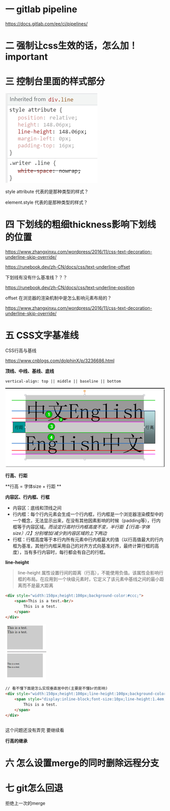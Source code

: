 # 一 gitlab pipeline

https://docs.gitlab.com/ee/ci/pipelines/



# 二 强制让css生效的话，怎么加！important



# 三 控制台里面的样式部分

![image-20210716103716207](7.15.assets/image-20210716103716207.png)

style attribute 代表的是那种类型的样式？

element.style 代表的是那种类型的样式？



# 四 下划线的粗细thickness影响下划线的位置

https://www.zhangxinxu.com/wordpress/2016/11/css-text-decoration-underline-skip-override/

https://runebook.dev/zh-CN/docs/css/text-underline-offset

下划线有没有什么基准线？？？

https://runebook.dev/zh-CN/docs/css/text-underline-position



offset 在浏览器的渲染机制中是怎么影响元素布局的？

https://www.zhangxinxu.com/wordpress/2016/11/css-text-decoration-underline-skip-override/





# 五 CSS文字基准线

CSS行高与基线

https://www.cnblogs.com/dolphinX/p/3236686.html

 **顶线、中线、基线、底线**

```
vertical-align: top || middle || baseline || bottom
```



![image-20210719131908603](7.15.assets/image-20210719131908603.png)

**行高、行距**

**行高 = 字体size + 行距 ** 



**内容区、行内框、行框**

* 内容区：底线和顶线之间
* 行内框：每个行内元素会生成一个行内框，行内框是一个浏览器渲染模型中的一个概念，无法显示出来，在没有其他因素影响的时候（padding等），行内框等于内容区域。*而设定行高时行内框高度不变，半行距【（行高-字体size）/2】分别增加/减少到内容区域的上下两边*
* 行框：行框高度等于本行内所有元素中行内框最大的值（以行高值最大的行内框为基准，其他行内框采用自己的对齐方式向基准对齐，最终计算行框的高度），当有多行内容时，每行都会有自己的行框。



**line-height**

> line-height 属性设置行间的距离（行高），不能使用负值。该属性会影响行框的布局。在应用到一个块级元素时，它定义了该元素中基线之间的最小距离而不是最大距离





```html
<div style="width:150px;height:100px;background-color:#ccc;">
    <span>This is a test.<br/>
        This is a test.
    </span>
</div>
```

<img src="7.15.assets/image-20210720131713886.png" alt="image-20210720131713886" style="zoom:50%;" />

```html
// 看不懂下面是怎么实现垂直居中的(主要是不懂br的影响)
<div style="width:150px;height:100px;line-height:100px;background-color:#ccc;font-size:0;">
    <span style="display:inline-block;font-size:10px;line-height:1.4em;vertical-align:middle;">This is a test.<br/>
        This is a test.
    </span>
</div>
```

```
```

这个问题还没有弄完 要继续看

**行高的继承**





# 六 怎么设置merge的同时删除远程分支



# 七 git怎么回退

拒绝上一次的merge
